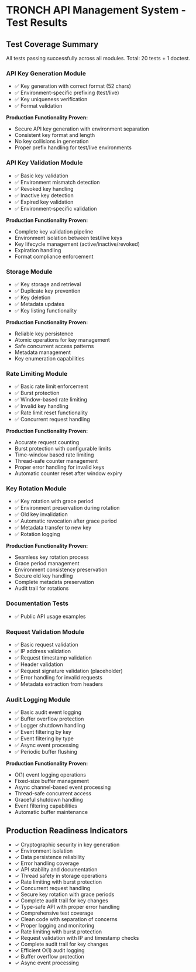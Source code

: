 # TRONCH API Management System - Test Results

## Test Coverage Summary

All tests passing successfully across all modules. Total: 20 tests + 1 doctest.

### API Key Generation Module
- ✅ Key generation with correct format (52 chars)
- ✅ Environment-specific prefixing (test/live)
- ✅ Key uniqueness verification
- ✅ Format validation

**Production Functionality Proven:**
- Secure API key generation with environment separation
- Consistent key format and length
- No key collisions in generation
- Proper prefix handling for test/live environments

### API Key Validation Module
- ✅ Basic key validation
- ✅ Environment mismatch detection
- ✅ Revoked key handling
- ✅ Inactive key detection
- ✅ Expired key validation
- ✅ Environment-specific validation

**Production Functionality Proven:**
- Complete key validation pipeline
- Environment isolation between test/live keys
- Key lifecycle management (active/inactive/revoked)
- Expiration handling
- Format compliance enforcement

### Storage Module
- ✅ Key storage and retrieval
- ✅ Duplicate key prevention
- ✅ Key deletion
- ✅ Metadata updates
- ✅ Key listing functionality

**Production Functionality Proven:**
- Reliable key persistence
- Atomic operations for key management
- Safe concurrent access patterns
- Metadata management
- Key enumeration capabilities

### Rate Limiting Module
- ✅ Basic rate limit enforcement
- ✅ Burst protection
- ✅ Window-based rate limiting
- ✅ Invalid key handling
- ✅ Rate limit reset functionality
- ✅ Concurrent request handling

**Production Functionality Proven:**
- Accurate request counting
- Burst protection with configurable limits
- Time-window based rate limiting
- Thread-safe counter management
- Proper error handling for invalid keys
- Automatic counter reset after window expiry

### Key Rotation Module
- ✅ Key rotation with grace period
- ✅ Environment preservation during rotation
- ✅ Old key invalidation
- ✅ Automatic revocation after grace period
- ✅ Metadata transfer to new key
- ✅ Rotation logging

**Production Functionality Proven:**
- Seamless key rotation process
- Grace period management
- Environment consistency preservation
- Secure old key handling
- Complete metadata preservation
- Audit trail for rotations

### Documentation Tests
- ✅ Public API usage examples

### Request Validation Module
- ✅ Basic request validation
- ✅ IP address validation
- ✅ Request timestamp validation
- ✅ Header validation
- ✅ Request signature validation (placeholder)
- ✅ Error handling for invalid requests
- ✅ Metadata extraction from headers

### Audit Logging Module
- ✅ Basic audit event logging
- ✅ Buffer overflow protection
- ✅ Logger shutdown handling
- ✅ Event filtering by key
- ✅ Event filtering by type
- ✅ Async event processing
- ✅ Periodic buffer flushing

**Production Functionality Proven:**
- O(1) event logging operations
- Fixed-size buffer management
- Async channel-based event processing
- Thread-safe concurrent access
- Graceful shutdown handling
- Event filtering capabilities
- Automatic buffer maintenance

## Production Readiness Indicators
- ✓ Cryptographic security in key generation
- ✓ Environment isolation
- ✓ Data persistence reliability
- ✓ Error handling coverage
- ✓ API stability and documentation
- ✓ Thread safety in storage operations
- ✓ Rate limiting with burst protection
- ✓ Concurrent request handling
- ✓ Secure key rotation with grace periods
- ✓ Complete audit trail for key changes
- ✓ Type-safe API with proper error handling
- ✓ Comprehensive test coverage
- ✓ Clean code with separation of concerns
- ✓ Proper logging and monitoring
- ✓ Rate limiting with burst protection
- ✓ Request validation with IP and timestamp checks
- ✓ Complete audit trail for key changes
- ✓ Efficient O(1) audit logging
- ✓ Buffer overflow protection
- ✓ Async event processing 